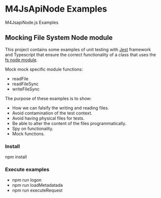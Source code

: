 # M4JsApiNode Examples
M4JsapiNode.js Examples

## Mocking File System Node module
This project contains some examples of unit testing with [Jest](https://jestjs.io/) framework and Typescript that ensure the correct functionality of a class that uses the [fs node module](https://www.npmjs.com/package/file-system).

Mock mock specific module functions:
- readFile
- readFileSync
- writeFileSync

The purpose of these examples is to show:
- How we can falsify the writing and reading files.
- Avoid contamination of the test context.
- Avoid having physical files for tests.
- Be able to alter the content of the files programmatically.
- Spy on functionality.
- Mock functions.

### Install
npm install

### Execute examples
- npm run logon
- npm run loadMetadatada
- npm run executeRequest
